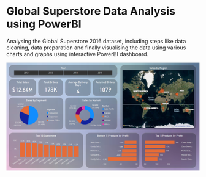 # Global Superstore Data Analysis using PowerBI
 Analysing the Global Superstore 2016 dataset, including steps like data cleaning, data preparation and finally visualising the data using various charts and graphs using interactive PowerBI dashboard.


![Test Image 1](https://github.com/desaikun1996/Global-Superstore-Data-Analysis-using-PowerBI/blob/main/Final%20Dashboard.png)
